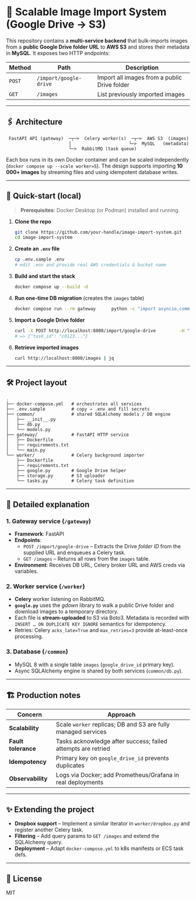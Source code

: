 # 📂 Scalable Image Import System (Google Drive → S3)

This repository contains a **multi-service backend** that bulk-imports images from a **public Google Drive folder URL** to **AWS S3** and stores their metadata in **MySQL**.  It exposes two HTTP endpoints:

| Method | Path | Description |
|-------|------|-------------|
| `POST` | `/import/google-drive` | Import all images from a public Drive folder |
| `GET`  | `/images`             | List previously imported images |

---

## 🖇️ Architecture

```
 FastAPI API (gateway)  ─┬─>  Celery worker(s)  ─┬─>  AWS S3  (images)
                        │                      └─>  MySQL   (metadata)
                        └─>  RabbitMQ (task queue)
```

Each box runs in its own Docker container and can be scaled independently (`docker compose up --scale worker=5`).  The design supports importing **10 000+ images** by streaming files and using idempotent database writes.

---

## 🚀 Quick-start (local)

> **Prerequisites**: Docker Desktop (or Podman) installed and running.

1. **Clone the repo**

   ```bash
   git clone https://github.com/your-handle/image-import-system.git
   cd image-import-system
   ```

2. **Create an `.env` file**

   ```bash
   cp .env.sample .env
   # edit .env and provide real AWS credentials & bucket name
   ```

3. **Build and start the stack**

   ```bash
   docker compose up --build -d
   ```

4. **Run one-time DB migration** (creates the `images` table)

   ```bash
   docker compose run --rm gateway      python -c "import asyncio,common.db as d, common.models; asyncio.run(d.Base.metadata.create_all(d.engine))"
   ```

5. **Import a Google Drive folder**

   ```bash
   curl -X POST http://localhost:8000/import/google-drive         -H "Content-Type: application/json"         -d '{"folder_url": "https://drive.google.com/drive/folders/1YourFolderID"}'
   # => {"task_id": "c0123..."}
   ```

6. **Retrieve imported images**

   ```bash
   curl http://localhost:8000/images | jq
   ```

---

## 🛠️ Project layout

```
.
├── docker-compose.yml   # orchestrates all services
├── .env.sample          # copy → .env and fill secrets
├── common/              # shared SQLAlchemy models / DB engine
│   ├── __init__.py
│   ├── db.py
│   └── models.py
├── gateway/             # FastAPI HTTP service
│   ├── Dockerfile
│   ├── requirements.txt
│   └── main.py
└── worker/              # Celery background importer
    ├── Dockerfile
    ├── requirements.txt
    ├── google.py        # Google Drive helper
    ├── storage.py       # S3 uploader
    └── tasks.py         # Celery task definition
```

---

## 📝 Detailed explanation

### 1. Gateway service (`/gateway`)

* **Framework**: FastAPI
* **Endpoints**:
  * `POST /import/google-drive` – Extracts the Drive *folder ID* from the supplied URL and enqueues a Celery task.
  * `GET /images` – Returns all rows from the `images` table.
* **Environment**: Receives DB URL, Celery broker URL and AWS creds via variables.

### 2. Worker service (`/worker`)

* **Celery** worker listening on RabbitMQ.
* **`google.py`** uses the _gdown_ library to walk a public Drive folder and download images to a temporary directory.
* Each file is **stream-uploaded** to S3 via Boto3.  Metadata is recorded with `INSERT … ON DUPLICATE KEY IGNORE` semantics for idempotency.
* Retries: Celery `acks_late=True` and `max_retries=3` provide at-least-once processing.

### 3. Database (`/common`)

* MySQL 8 with a single table `images` (`google_drive_id` primary key).
* Async SQLAlchemy engine is shared by both services (`common/db.py`).

---

## 🏗️ Production notes

| Concern | Approach |
|---------|----------|
| **Scalability** | Scale `worker` replicas; DB and S3 are fully managed services |
| **Fault tolerance** | Tasks acknowledge after success; failed attempts are retried |
| **Idempotency** | Primary key on `google_drive_id` prevents duplicates |
| **Observability** | Logs via Docker; add Prometheus/Grafana in real deployments |

---

## ✨ Extending the project

* **Dropbox support** – Implement a similar iterator in `worker/dropbox.py` and register another Celery task.
* **Filtering** – Add query params to `GET /images` and extend the SQLAlchemy query.
* **Deployment** – Adapt `docker-compose.yml` to k8s manifests or ECS task defs.

---

## 🔑 License

MIT
